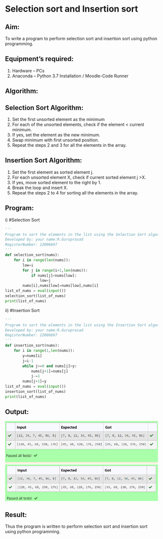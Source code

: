 # Selection sort and Insertion sort
## Aim:
To write a program to perform selection sort and insertion sort using python programming.
## Equipment’s required:
1.	Hardware – PCs
2.	Anaconda – Python 3.7 Installation / Moodle-Code Runner
## Algorithm:
## Selection Sort Algorithm:
1.	Set the first unsorted element as the minimum
2.	For each of the unsorted elements, check if the element < current minimum.
3.	If yes, set the element as the new minimum.
4.	Swap minimum with first unsorted position.
5.	Repeat the steps 2 and 3 for all the elements in the array.
## Insertion Sort Algorithm:
1.	Set the first element as sorted element j.
2.	For each unsorted element X, check if current sorted element j >X.
3.	If yes, move sorted element to the right by 1.
4.	Break the loop and insert X.
5.	Repeat the steps 2 to 4 for sorting all the elements in the array.
## Program:
i)	#Selection Sort
```python
''' 
Program to sort the elements in the list using the Selection Sort algorithm.
Developed by: your name:R.Guruprasad
RegisterNumber: 22006697
'''
def selection_sort(nums):
    for i in range(len(nums)):
        low=i
        for j in range(i+1,len(nums)):
            if nums[j]<nums[low]:
                low=j
        nums[i],nums[low]=nums[low],nums[i]   
list_of_nums = eval(input())
selection_sort(list_of_nums)
print(list_of_nums)
```
ii)	#Insertion Sort
```python
''' 
Program to sort the elements in the list using the Insertion Sort algorithm.
Developed by: your name:R.Guruprasad
RegisterNumber: 22006697
'''
def insertion_sort(nums):
    for i in range(1,len(nums)):
        y=nums[i]
        j=i-1
        while j>=0 and nums[j]>y:
            nums[j+1]=nums[j]
            j-=1
        nums[j+1]=y   
list_of_nums = eval(input())
insertion_sort(list_of_nums)
print(list_of_nums)
```
## Output:
![sel](./selsort.png)
![ins](./inssort.png)



## Result:
Thus the program is written to perform selection sort and insertion sort using python programming.
